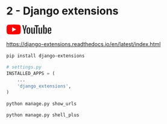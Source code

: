 # 2 - Django extensions

<a href="https://youtu.be/qUKzDSSuh2w">
    <img src="../.gitbook/assets/youtube.png">
</a>

https://django-extensions.readthedocs.io/en/latest/index.html

```
pip install django-extensions
```

```python
# settings.py
INSTALLED_APPS = (
    ...
    'django_extensions',
)
```

```
python manage.py show_urls
```

```
python manage.py shell_plus
```


